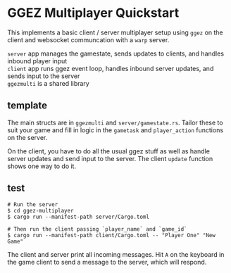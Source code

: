 # GGEZ Multiplayer Quickstart

This implements a basic client / server multiplayer setup using `ggez` on the client and websocket communcation with a `warp` server.

`server` app manages the gamestate, sends updates to clients, and handles inbound player input  
`client` app runs ggez event loop, handles inbound server updates, and sends input to the server  
`ggezmulti` is a shared library

## template
The main structs are in `ggezmulti` and `server/gamestate.rs`. Tailor these to suit your game and fill in logic in the `gametask` and  `player_action` functions on the server. 

On the client, you have to do all the usual ggez stuff as well as handle server updates and send input to the server. The client `update` function shows one way to do it.

## test
```
# Run the server  
$ cd ggez-multiplayer  
$ cargo run --manifest-path server/Cargo.toml

# Then run the client passing `player_name` and `game_id`  
$ cargo run --manifest-path client/Cargo.toml -- "Player One" "New Game" 
```
The client and server print all incoming messages. Hit `A` on the keyboard in the game client to send a message to the server, which will respond.
